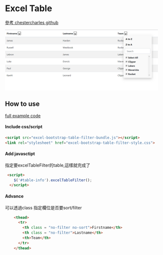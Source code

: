 # Excel Table

<a href = https://github.com/chestercharles/excel-bootstrap-table-filter>參考 chestercharles github </a>



<img src = "1.png"> 






## How to use

<a href ="https://github.com/Eddie02582/Web/blob/main/Jquery%20Package/Excel%20Table/excel-bootstrap-table-filter-style.html">full example code</a>

#### Include css/script

```html
<script src="excel-bootstrap-table-filter-bundle.js"></script>
<link rel="stylesheet" href="excel-bootstrap-table-filter-style.css">
```

#### Add javasctipt
指定要excelTableFilter的table,這樣就完成了

```html
 <script>
    $('#table-info').excelTableFilter();
  </script> 
```


####  Advance
可以透過class 指定欄位是否要sort/filter
```html
    <thead>
      <tr>
        <th class = "no-filter no-sort">Firstname</th>
        <th class = "no-filter">Lastname</th>
        <th>Team</th>       
      </tr>
    </thead>
```















